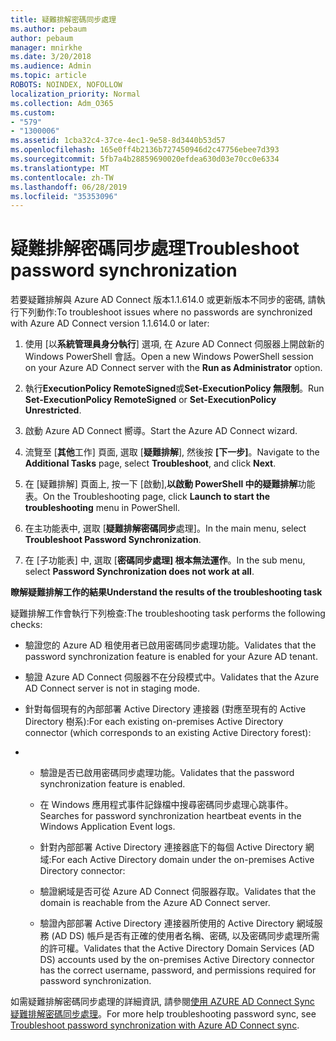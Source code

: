 ```yaml
---
title: 疑難排解密碼同步處理
ms.author: pebaum
author: pebaum
manager: mnirkhe
ms.date: 3/20/2018
ms.audience: Admin
ms.topic: article
ROBOTS: NOINDEX, NOFOLLOW
localization_priority: Normal
ms.collection: Adm_O365
ms.custom:
- "579"
- "1300006"
ms.assetid: 1cba32c4-37ce-4ec1-9e58-8d3440b53d57
ms.openlocfilehash: 165e0ff4b2136b727450946d2c47756ebee7d393
ms.sourcegitcommit: 5fb7a4b28859690020efdea630d03e70cc0e6334
ms.translationtype: MT
ms.contentlocale: zh-TW
ms.lasthandoff: 06/28/2019
ms.locfileid: "35353096"
---
```

# <a name="troubleshoot-password-synchronization"></a><span data-ttu-id="f88c2-102">疑難排解密碼同步處理</span><span class="sxs-lookup"><span data-stu-id="f88c2-102">Troubleshoot password synchronization</span></span>

<span data-ttu-id="f88c2-103">若要疑難排解與 Azure AD Connect 版本1.1.614.0 或更新版本不同步的密碼, 請執行下列動作:</span><span class="sxs-lookup"><span data-stu-id="f88c2-103">To troubleshoot issues where no passwords are synchronized with Azure AD Connect version 1.1.614.0 or later:</span></span>
  
1. <span data-ttu-id="f88c2-104">使用 [以**系統管理員身分執行**] 選項, 在 Azure AD Connect 伺服器上開啟新的 Windows PowerShell 會話。</span><span class="sxs-lookup"><span data-stu-id="f88c2-104">Open a new Windows PowerShell session on your Azure AD Connect server with the **Run as Administrator** option.</span></span>

2. <span data-ttu-id="f88c2-105">執行**ExecutionPolicy RemoteSigned**或**Set-ExecutionPolicy 無限制**。</span><span class="sxs-lookup"><span data-stu-id="f88c2-105">Run **Set-ExecutionPolicy RemoteSigned** or **Set-ExecutionPolicy Unrestricted**.</span></span>

3. <span data-ttu-id="f88c2-106">啟動 Azure AD Connect 嚮導。</span><span class="sxs-lookup"><span data-stu-id="f88c2-106">Start the Azure AD Connect wizard.</span></span>

4. <span data-ttu-id="f88c2-107">流覽至 [**其他**工作] 頁面, 選取 [**疑難排解**], 然後按 **[下一步]**。</span><span class="sxs-lookup"><span data-stu-id="f88c2-107">Navigate to the **Additional Tasks** page, select **Troubleshoot**, and click **Next**.</span></span>

5. <span data-ttu-id="f88c2-108">在 [疑難排解] 頁面上, 按一下 [啟動],**以啟動 PowerShell 中的疑難排解**功能表。</span><span class="sxs-lookup"><span data-stu-id="f88c2-108">On the Troubleshooting page, click **Launch to start the troubleshooting** menu in PowerShell.</span></span>

6. <span data-ttu-id="f88c2-109">在主功能表中, 選取 [**疑難排解密碼同步**處理]。</span><span class="sxs-lookup"><span data-stu-id="f88c2-109">In the main menu, select **Troubleshoot Password Synchronization**.</span></span>

7. <span data-ttu-id="f88c2-110">在 [子功能表] 中, 選取 [**密碼同步處理] 根本無法運作**。</span><span class="sxs-lookup"><span data-stu-id="f88c2-110">In the sub menu, select **Password Synchronization does not work at all**.</span></span>

<span data-ttu-id="f88c2-111">**瞭解疑難排解工作的結果**</span><span class="sxs-lookup"><span data-stu-id="f88c2-111">**Understand the results of the troubleshooting task**</span></span>
  
<span data-ttu-id="f88c2-112">疑難排解工作會執行下列檢查:</span><span class="sxs-lookup"><span data-stu-id="f88c2-112">The troubleshooting task performs the following checks:</span></span>
  
- <span data-ttu-id="f88c2-113">驗證您的 Azure AD 租使用者已啟用密碼同步處理功能。</span><span class="sxs-lookup"><span data-stu-id="f88c2-113">Validates that the password synchronization feature is enabled for your Azure AD tenant.</span></span>

- <span data-ttu-id="f88c2-114">驗證 Azure AD Connect 伺服器不在分段模式中。</span><span class="sxs-lookup"><span data-stu-id="f88c2-114">Validates that the Azure AD Connect server is not in staging mode.</span></span>

- <span data-ttu-id="f88c2-115">針對每個現有的內部部署 Active Directory 連接器 (對應至現有的 Active Directory 樹系):</span><span class="sxs-lookup"><span data-stu-id="f88c2-115">For each existing on-premises Active Directory connector (which corresponds to an existing Active Directory forest):</span></span>

- 
  - <span data-ttu-id="f88c2-116">驗證是否已啟用密碼同步處理功能。</span><span class="sxs-lookup"><span data-stu-id="f88c2-116">Validates that the password synchronization feature is enabled.</span></span>

  - <span data-ttu-id="f88c2-117">在 Windows 應用程式事件記錄檔中搜尋密碼同步處理心跳事件。</span><span class="sxs-lookup"><span data-stu-id="f88c2-117">Searches for password synchronization heartbeat events in the Windows Application Event logs.</span></span>

  - <span data-ttu-id="f88c2-118">針對內部部署 Active Directory 連接器底下的每個 Active Directory 網域:</span><span class="sxs-lookup"><span data-stu-id="f88c2-118">For each Active Directory domain under the on-premises Active Directory connector:</span></span>

  - <span data-ttu-id="f88c2-119">驗證網域是否可從 Azure AD Connect 伺服器存取。</span><span class="sxs-lookup"><span data-stu-id="f88c2-119">Validates that the domain is reachable from the Azure AD Connect server.</span></span>

  - <span data-ttu-id="f88c2-120">驗證內部部署 Active Directory 連接器所使用的 Active Directory 網域服務 (AD DS) 帳戶是否有正確的使用者名稱、密碼, 以及密碼同步處理所需的許可權。</span><span class="sxs-lookup"><span data-stu-id="f88c2-120">Validates that the Active Directory Domain Services (AD DS) accounts used by the on-premises Active Directory connector has the correct username, password, and permissions required for password synchronization.</span></span>

<span data-ttu-id="f88c2-121">如需疑難排解密碼同步處理的詳細資訊, 請參閱[使用 AZURE AD Connect Sync 疑難排解密碼同步處理](https://docs.microsoft.com/azure/active-directory/connect/active-directory-aadconnectsync-troubleshoot-password-synchronization)。</span><span class="sxs-lookup"><span data-stu-id="f88c2-121">For more help troubleshooting password sync, see [Troubleshoot password synchronization with Azure AD Connect sync](https://docs.microsoft.com/azure/active-directory/connect/active-directory-aadconnectsync-troubleshoot-password-synchronization).</span></span>
  